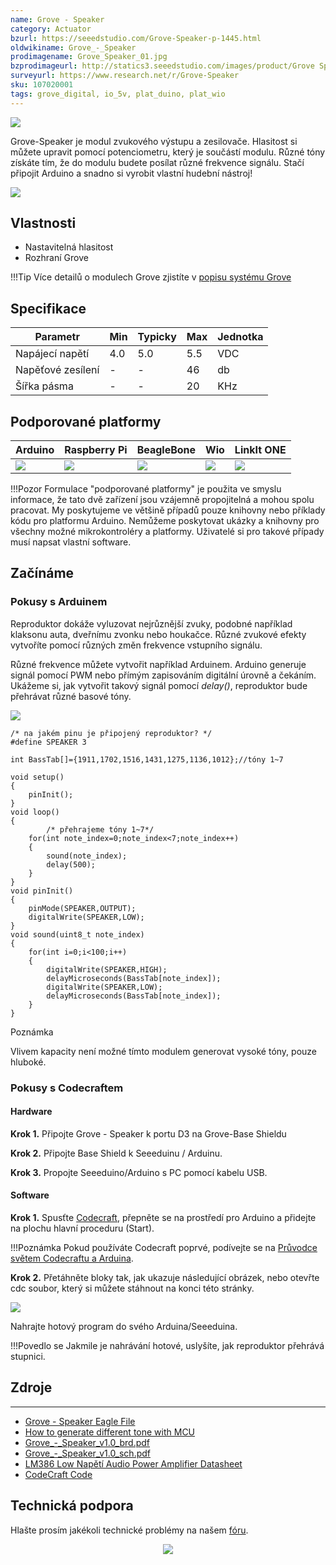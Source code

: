 ```yaml
---
name: Grove - Speaker
category: Actuator
bzurl: https://seeedstudio.com/Grove-Speaker-p-1445.html
oldwikiname: Grove_-_Speaker
prodimagename: Grove_Speaker_01.jpg
bzprodimageurl: http://statics3.seeedstudio.com/images/product/Grove Speaker.jpg
surveyurl: https://www.research.net/r/Grove-Speaker
sku: 107020001
tags: grove_digital, io_5v, plat_duino, plat_wio
---
```


![](https://raw.githubusercontent.com/SeeedDocument/Grove-Speaker/master/img/Grove_Speaker_01.jpg)

Grove-Speaker je modul zvukového výstupu a zesilovače. Hlasitost si můžete upravit pomocí potenciometru, který je součástí modulu. Různé tóny získáte tím, že do modulu budete posílat různé frekvence signálu. Stačí připojit Arduino a snadno si vyrobit vlastní hudební nástroj!

[![](https://raw.githubusercontent.com/SeeedDocument/common/master/Get_One_Now_Banner.png)](http://www.seeedstudio.com/Grove-Speaker-p-1445.html)

## Vlastnosti

- Nastavitelná hlasitost
- Rozhraní Grove

!!!Tip
Více detailů o modulech Grove zjistíte v [popisu systému Grove](http://wiki.seeedstudio.com/Grove_System/)

## Specifikace

| Parametr          | Min | Typicky | Max | Jednotka |
| ----------------- | --- | ------- | --- | -------- |
| Napájecí napětí   | 4.0 | 5.0     | 5.5 | VDC      |
| Napěťové zesílení | -   | -       | 46  | db       |
| Šířka pásma       | -   | -       | 20  | KHz      |

## Podporované platformy

| Arduino                                                                                               | Raspberry Pi                                                                                                 | BeagleBone                                                                                          | Wio                                                                                               | LinkIt ONE                                                                                             |
| ----------------------------------------------------------------------------------------------------- | ------------------------------------------------------------------------------------------------------------ | --------------------------------------------------------------------------------------------------- | ------------------------------------------------------------------------------------------------- | ------------------------------------------------------------------------------------------------------ |
| ![](https://raw.githubusercontent.com/SeeedDocument/wiki_english/master/docs/images/arduino_logo.jpg) | ![](https://raw.githubusercontent.com/SeeedDocument/wiki_english/master/docs/images/raspberry_pi_logo_n.jpg) | ![](https://raw.githubusercontent.com/SeeedDocument/wiki_english/master/docs/images/bbg_logo_n.jpg) | ![](https://raw.githubusercontent.com/SeeedDocument/wiki_english/master/docs/images/wio_logo.jpg) | ![](https://raw.githubusercontent.com/SeeedDocument/wiki_english/master/docs/images/linkit_logo_n.jpg) |

!!!Pozor
Formulace "podporované platformy" je použita ve smyslu informace, že tato dvě zařízení jsou vzájemně propojitelná a mohou spolu pracovat. My poskytujeme ve většině případů pouze knihovny nebo příklady kódu pro platformu Arduino. Nemůžeme poskytovat ukázky a knihovny pro všechny možné mikrokontroléry a platformy. Uživatelé si pro takové případy musí napsat vlastní software.

## Začínáme

### Pokusy s Arduinem

Reproduktor dokáže vyluzovat nejrůznější zvuky, podobné například klaksonu auta, dveřnímu zvonku nebo houkačce. Různé zvukové efekty vytvoříte pomocí různých změn frekvence vstupního signálu.

Různé frekvence můžete vytvořit například Arduinem. Arduino generuje signál pomocí PWM nebo přímým zapisováním digitální úrovně a čekáním. Ukážeme si, jak vytvořit takový signál pomocí _delay()_, reproduktor bude přehrávat různé basové tóny.

![](https://raw.githubusercontent.com/SeeedDocument/Grove-Speaker/master/img/Tone.jpg)

```
/* na jakém pinu je připojený reproduktor? */
#define SPEAKER 3

int BassTab[]={1911,1702,1516,1431,1275,1136,1012};//tóny 1~7

void setup()
{
    pinInit();
}
void loop()
{
        /* přehrajeme tóny 1~7*/
    for(int note_index=0;note_index<7;note_index++)
    {
        sound(note_index);
        delay(500);
    }
}
void pinInit()
{
    pinMode(SPEAKER,OUTPUT);
    digitalWrite(SPEAKER,LOW);
}
void sound(uint8_t note_index)
{
    for(int i=0;i<100;i++)
    {
        digitalWrite(SPEAKER,HIGH);
        delayMicroseconds(BassTab[note_index]);
        digitalWrite(SPEAKER,LOW);
        delayMicroseconds(BassTab[note_index]);
    }
}
```

<div class="admonition note">
<p class="admonition-title">Poznámka</p>
Vlivem kapacity není možné tímto modulem generovat vysoké tóny, pouze hluboké.
</div>

### Pokusy s Codecraftem

#### Hardware

**Krok 1.** Připojte Grove - Speaker k portu D3 na Grove-Base Shieldu

**Krok 2.** Připojte Base Shield k Seeeduinu / Arduinu.

**Krok 3.** Propojte Seeeduino/Arduino s PC pomocí kabelu USB.

#### Software

**Krok 1.** Spusťte [Codecraft](https://ide.chmakered.com/), přepněte se na prostředí pro Arduino a přidejte na plochu hlavní proceduru (Start).

!!!Poznámka
Pokud používáte Codecraft poprvé, podívejte se na [Průvodce světem Codecraftu a Arduina](http://wiki.seeedstudio.com/Guide_for_Codecraft_using_Arduino/).

**Krok 2.** Přetáhněte bloky tak, jak ukazuje následující obrázek, nebo otevřte cdc soubor, který si můžete stáhnout na konci této stránky.

![](https://github.com/SeeedDocument/Grove-Speaker/raw/master/img/Speaker.png)

Nahrajte hotový program do svého Arduina/Seeeduina.

!!!Povedlo se
Jakmile je nahrávání hotové, uslyšíte, jak reproduktor přehrává stupnici.

## Zdroje

---

- [Grove - Speaker Eagle File](https://raw.githubusercontent.com/SeeedDocument/Grove-Speaker/master/res/Grove-Speaker_Eagle_File.zip)
- [How to generate different tone with MCU](https://raw.githubusercontent.com/SeeedDocument/Grove-Speaker/master/res/Tone.pdf)
- [Grove\_-_Speaker_v1.0_brd.pdf](https://raw.githubusercontent.com/SeeedDocument/Grove-Speaker/master/res/Grove-Speaker_v1.0_brd.pdf)
- [Grove\_-_Speaker_v1.0_sch.pdf](https://raw.githubusercontent.com/SeeedDocument/Grove-Speaker/master/res/Grove-Speaker_v1.0_sch.pdf)
- [LM386 Low Napětí Audio Power Amplifier Datasheet](https://raw.githubusercontent.com/SeeedDocument/Grove-Speaker/master/res/LM386_Low_Napětí_Audio_Power_Amplifier_Datasheet.pdf)
- [CodeCraft Code](https://github.com/SeeedDocument/Grove-Speaker/raw/master/res/Speaker.zip)

<!-- This Markdown file was created from http://www.seeedstudio.com/wiki/Grove_-_Speaker -->

## Technická podpora

Hlašte prosím jakékoli technické problémy na našem [fóru](http://forum.seeedstudio.com/). <br /><p style="text-align:center"><a href="https://www.seeedstudio.com/act-4.html?utm_source=wiki&utm_medium=wikibanner&utm_campaign=newproducts" target="_blank"><img src="https://github.com/SeeedDocument/Wiki_Banner/raw/master/new_product.jpg" /></a></p>
